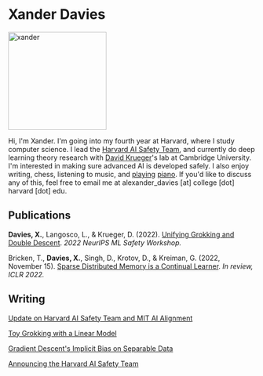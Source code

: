 # Xander Davies

<img src="https://user-images.githubusercontent.com/55059966/184758103-6358d0c3-1423-4c3c-b2b4-b28c9ea9cb44.jpeg" alt="xander" width="200"/>

Hi, I'm Xander. I'm going into my fourth year at Harvard, where I study computer science. I lead the [Harvard AI Safety Team](https://harvardaist.org), and currently do deep learning theory research with [David Krueger](https://www.davidscottkrueger.com/)'s lab at Cambridge University. I'm interested in making sure advanced AI is developed safely. I also enjoy writing, chess, listening to music, and [playing](https://drive.google.com/file/d/1a9ItWvJHRpqune1srF5lVXOg2osX_imA/view?usp=sharing) [piano](https://drive.google.com/file/d/1FPIZnW3uex4eCUomlKBqNMdyqf958JVi/view?usp=sharing). If you'd like to discuss any of this, feel free to email me at alexander_davies [at] college [dot] harvard [dot] edu.

## Publications

**Davies, X.**, Langosco, L., & Krueger, D. (2022). [Unifying Grokking and Double Descent](https://drive.google.com/file/d/1M0IBM0j8PbwwqQ_JNJqm5Mfms3ENOSqY/view?usp=sharing). *2022 NeurIPS ML Safety Workshop.*

Bricken, T., **Davies, X.**, Singh, D., Krotov, D., & Kreiman, G. (2022, November 15). [Sparse Distributed Memory is a Continual Learner](https://drive.google.com/file/d/1tJhRO6JfCo2yPatnYXweiGL7sQDYYLpE/view?usp=sharing). *In review, ICLR 2022.*


## Writing

[Update on Harvard AI Safety Team and MIT AI Alignment](https://www.lesswrong.com/posts/LShJtvwDf4AMo992L#)

[Toy Grokking with a Linear Model](writing/toy_grok/toy_grok.html)

[Gradient Descent's Implicit Bias on Separable Data](writing/implicit_bias_sgd/gd_imp_sep.html)

[Announcing the Harvard AI Safety Team](https://forum.effectivealtruism.org/posts/NvzeAtoynxGjDnWkp/announcing-the-harvard-ai-safety-team)
